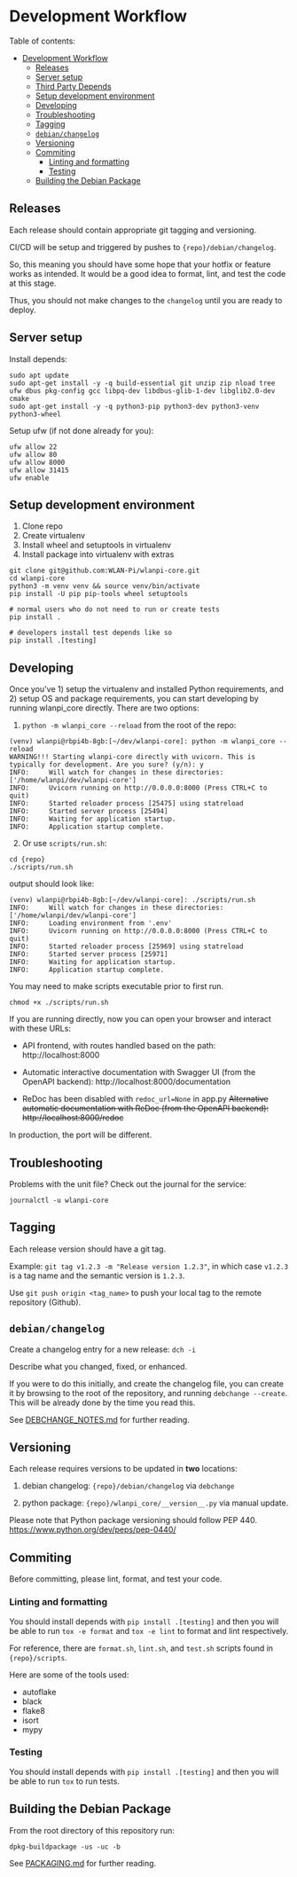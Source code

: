 # Development Workflow

Table of contents:

* [Development Workflow](#development-workflow)
  * [Releases](#releases)
  * [Server setup](#server-setup)
  * [Third Party Depends](#third-party-depends)
  * [Setup development environment](#setup-development-environment)
  * [Developing](#developing)
  * [Troubleshooting](#troubleshooting)
  * [Tagging](#tagging)
  * [`debian/changelog`](#`debian/changelog`)
  * [Versioning](#versioning)
  * [Commiting](#commiting)
    * [Linting and formatting](#linting-and-formatting)
    * [Testing](#testing)
  * [Building the Debian Package](#building-the-debian-package)

## Releases

Each release should contain appropriate git tagging and versioning.

CI/CD will be setup and triggered by pushes to `{repo}/debian/changelog`.

So, this meaning you should have some hope that your hotfix or feature works as intended. It would be a good idea to format, lint, and test the code at this stage.

Thus, you should not make changes to the `changelog` until you are ready to deploy.

## Server setup

Install depends:

```
sudo apt update 
sudo apt-get install -y -q build-essential git unzip zip nload tree ufw dbus pkg-config gcc libpq-dev libdbus-glib-1-dev libglib2.0-dev cmake
sudo apt-get install -y -q python3-pip python3-dev python3-venv python3-wheel
```

Setup ufw (if not done already for you):

```
ufw allow 22
ufw allow 80
ufw allow 8000
ufw allow 31415
ufw enable
```

## Setup development environment

1. Clone repo
2. Create virtualenv
3. Install wheel and setuptools in virtualenv
4. Install package into virtualenv with extras

```
git clone git@github.com:WLAN-Pi/wlanpi-core.git 
cd wlanpi-core
python3 -m venv venv && source venv/bin/activate
pip install -U pip pip-tools wheel setuptools 

# normal users who do not need to run or create tests
pip install .

# developers install test depends like so
pip install .[testing]
```

## Developing

Once you've 1) setup the virtualenv and installed Python requirements, and 2) setup OS and package requirements, you can start developing by running wlanpi_core directly. There are two options:

1. `python -m wlanpi_core --reload` from the root of the repo:

```
(venv) wlanpi@rbpi4b-8gb:[~/dev/wlanpi-core]: python -m wlanpi_core --reload
WARNING!!! Starting wlanpi-core directly with uvicorn. This is typically for development. Are you sure? (y/n): y
INFO:     Will watch for changes in these directories: ['/home/wlanpi/dev/wlanpi-core']
INFO:     Uvicorn running on http://0.0.0.0:8000 (Press CTRL+C to quit)
INFO:     Started reloader process [25475] using statreload
INFO:     Started server process [25494]
INFO:     Waiting for application startup.
INFO:     Application startup complete.
```

2. Or use `scripts/run.sh`:

```
cd {repo}
./scripts/run.sh 
```

output should look like:

```
(venv) wlanpi@rbpi4b-8gb:[~/dev/wlanpi-core]: ./scripts/run.sh 
INFO:     Will watch for changes in these directories: ['/home/wlanpi/dev/wlanpi-core']
INFO:     Loading environment from '.env'
INFO:     Uvicorn running on http://0.0.0.0:8000 (Press CTRL+C to quit)
INFO:     Started reloader process [25969] using statreload
INFO:     Started server process [25971]
INFO:     Waiting for application startup.
INFO:     Application startup complete.
```

You may need to make scripts executable prior to first run.

```
chmod +x ./scripts/run.sh 
```

If you are running directly, now you can open your browser and interact with these URLs:

- API frontend, with routes handled based on the path: http://localhost:8000

- Automatic interactive documentation with Swagger UI (from the OpenAPI backend): http://localhost:8000/documentation

- ReDoc has been disabled with `redoc_url=None` in app.py ~~Alternative automatic documentation with ReDoc (from the OpenAPI backend): http://localhost:8000/redoc~~

In production, the port will be different.

## Troubleshooting

Problems with the unit file? Check out the journal for the service:

```
journalctl -u wlanpi-core
```

## Tagging

Each release version should have a git tag.

Example: `git tag v1.2.3 -m "Release version 1.2.3"`, in which case `v1.2.3` is a tag name and the semantic version is `1.2.3`.

Use `git push origin <tag_name>` to push your local tag to the remote repository (Github).

## `debian/changelog`

Create a changelog entry for a new release: `dch -i`

Describe what you changed, fixed, or enhanced.

If you were to do this initially, and create the changelog file, you can create it by browsing to the root of the repository, and running `debchange --create`. This will be already done by the time you read this.

See [DEBCHANGE_NOTES.md](DEBCHANGE_NOTES.md) for further reading.

## Versioning

Each release requires versions to be updated in __two__ locations:

1. debian changelog: `{repo}/debian/changelog` via `debchange`

2. python package: `{repo}/wlanpi_core/__version__.py` via manual update.

Please note that Python package versioning should follow PEP 440. https://www.python.org/dev/peps/pep-0440/

## Commiting

Before committing, please lint, format, and test your code.

### Linting and formatting

You should install depends with `pip install .[testing]` and then you will be able to run `tox -e format` and `tox -e lint` to format and lint respectively.

For reference, there are `format.sh`, `lint.sh`, and `test.sh` scripts found in `{repo}/scripts`.

Here are some of the tools used:

* autoflake
* black
* flake8
* isort
* mypy

### Testing

You should install depends with `pip install .[testing]` and then you will be able to run `tox` to run tests.

## Building the Debian Package

From the root directory of this repository run:

```
dpkg-buildpackage -us -uc -b
```

See [PACKAGING.md](PACKAGING.md) for further reading.
